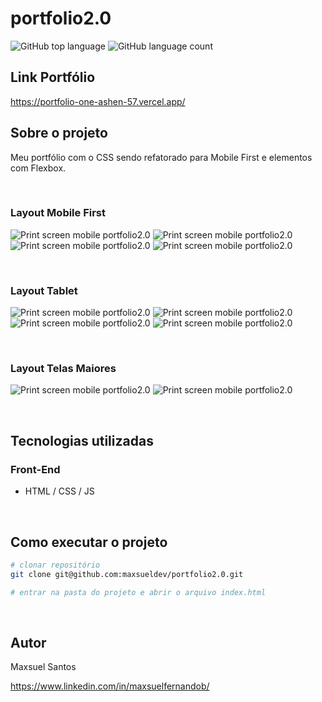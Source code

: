 # portfolio2.0

![GitHub top language](https://img.shields.io/github/languages/top/maxsueldev/portfolio2.0?color=green)
![GitHub language count](https://img.shields.io/github/languages/count/maxsueldev/portfolio2.0?color=green)

## Link Portfólio
https://portfolio-one-ashen-57.vercel.app/

## Sobre o projeto
Meu portfólio com o CSS sendo refatorado para Mobile First e elementos com Flexbox.

<br>

### Layout Mobile First

![Print screen mobile portfolio2.0](img/print/mobile/print1.png)
![Print screen mobile portfolio2.0](img/print/mobile/print2.png)
![Print screen mobile portfolio2.0](img/print/mobile/print3.png)
![Print screen mobile portfolio2.0](img/print/mobile/print4.png)

<br>

### Layout Tablet

![Print screen mobile portfolio2.0](img/print/tablet/print1.png)
![Print screen mobile portfolio2.0](img/print/tablet/print2.png)
![Print screen mobile portfolio2.0](img/print/tablet/print3.png)
![Print screen mobile portfolio2.0](img/print/tablet/print4.png)

<br>

### Layout Telas Maiores

![Print screen mobile portfolio2.0](img/print/telaMaior/print1.png)
![Print screen mobile portfolio2.0](img/print/telaMaior/print2.png)

<br>

## Tecnologias utilizadas

### Front-End
* HTML / CSS / JS

<br>

## Como executar o projeto
```bash
# clonar repositório
git clone git@github.com:maxsueldev/portfolio2.0.git

# entrar na pasta do projeto e abrir o arquivo index.html
```

<br>

## Autor
Maxsuel Santos

<https://www.linkedin.com/in/maxsuelfernandob/>

